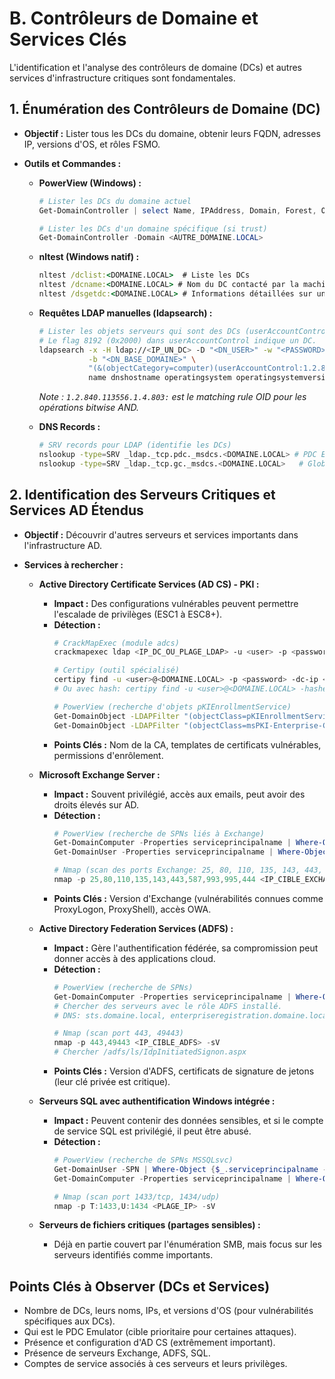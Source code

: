# B. Contrôleurs de Domaine et Services Clés

L'identification et l'analyse des contrôleurs de domaine (DCs) et autres services d'infrastructure critiques sont fondamentales.

## 1. Énumération des Contrôleurs de Domaine (DC)

*   **Objectif :** Lister tous les DCs du domaine, obtenir leurs FQDN, adresses IP, versions d'OS, et rôles FSMO.
*   **Outils et Commandes :**

    *   **PowerView (Windows) :**
        ```powershell
        # Lister les DCs du domaine actuel
        Get-DomainController | select Name, IPAddress, Domain, Forest, OSVersion, Roles, IsGlobalCatalog, IsReadOnly

        # Lister les DCs d'un domaine spécifique (si trust)
        Get-DomainController -Domain <AUTRE_DOMAINE.LOCAL>
        ```

    *   **nltest (Windows natif) :**
        ```cmd
        nltest /dclist:<DOMAINE.LOCAL>  # Liste les DCs
        nltest /dcname:<DOMAINE.LOCAL> # Nom du DC contacté par la machine
        nltest /dsgetdc:<DOMAINE.LOCAL> # Informations détaillées sur un DC (IP, site, flags)
        ```

    *   **Requêtes LDAP manuelles (ldapsearch) :**
        ```bash
        # Lister les objets serveurs qui sont des DCs (userAccountControl flag pour DC)
        # Le flag 8192 (0x2000) dans userAccountControl indique un DC.
        ldapsearch -x -H ldap://<IP_UN_DC> -D "<DN_USER>" -w "<PASSWORD>" \
                   -b "<DN_BASE_DOMAINE>" \
                   "(&(objectCategory=computer)(userAccountControl:1.2.840.113556.1.4.803:=8192))" \
                   name dnshostname operatingsystem operatingsystemversion
        ```
        *Note : `1.2.840.113556.1.4.803:` est le matching rule OID pour les opérations bitwise AND.*

    *   **DNS Records :**
        ```bash
        # SRV records pour LDAP (identifie les DCs)
        nslookup -type=SRV _ldap._tcp.pdc._msdcs.<DOMAINE.LOCAL> # PDC Emulator
        nslookup -type=SRV _ldap._tcp.gc._msdcs.<DOMAINE.LOCAL>   # Global Catalogs
        ```

## 2. Identification des Serveurs Critiques et Services AD Étendus

*   **Objectif :** Découvrir d'autres serveurs et services importants dans l'infrastructure AD.
*   **Services à rechercher :**

    *   **Active Directory Certificate Services (AD CS) - PKI :**
        *   **Impact :** Des configurations vulnérables peuvent permettre l'escalade de privilèges (ESC1 à ESC8+).
        *   **Détection :**
            ```bash
            # CrackMapExec (module adcs)
            crackmapexec ldap <IP_DC_OU_PLAGE_LDAP> -u <user> -p <password> -M adcs

            # Certipy (outil spécialisé)
            certipy find -u <user>@<DOMAINE.LOCAL> -p <password> -dc-ip <IP_DC> -stdout -vulnerable
            # Ou avec hash: certipy find -u <user>@<DOMAINE.LOCAL> -hashes <LM:NT> -dc-ip <IP_DC> ...

            # PowerView (recherche d'objets pKIEnrollmentService)
            Get-DomainObject -LDAPFilter "(objectClass=pKIEnrollmentService)" | Select-Object distinguishedName, name
            Get-DomainObject -LDAPFilter "(objectClass=msPKI-Enterprise-CA)"
            ```
        *   **Points Clés :** Nom de la CA, templates de certificats vulnérables, permissions d'enrôlement.

    *   **Microsoft Exchange Server :**
        *   **Impact :** Souvent privilégié, accès aux emails, peut avoir des droits élevés sur AD.
        *   **Détection :**
            ```powershell
            # PowerView (recherche de SPNs liés à Exchange)
            Get-DomainComputer -Properties serviceprincipalname | Where-Object {$_.serviceprincipalname -like "*Exchange*"} | select name, dnshostname, serviceprincipalname
            Get-DomainUser -Properties serviceprincipalname | Where-Object {$_.serviceprincipalname -like "*Exchange*"} | select samaccountname, serviceprincipalname

            # Nmap (scan des ports Exchange: 25, 80, 110, 135, 143, 443, 993, 995, etc.)
            nmap -p 25,80,110,135,143,443,587,993,995,444 <IP_CIBLE_EXCHANGE> -sV
            ```
        *   **Points Clés :** Version d'Exchange (vulnérabilités connues comme ProxyLogon, ProxyShell), accès OWA.

    *   **Active Directory Federation Services (ADFS) :**
        *   **Impact :** Gère l'authentification fédérée, sa compromission peut donner accès à des applications cloud.
        *   **Détection :**
            ```powershell
            # PowerView (recherche de SPNs)
            Get-DomainComputer -Properties serviceprincipalname | Where-Object {$_.serviceprincipalname -like "*sts*"} | select name, dnshostname # Souvent host/sts.domaine.local
            # Chercher des serveurs avec le rôle ADFS installé.
            # DNS: sts.domaine.local, enterpriseregistration.domaine.local, adfs.domaine.local

            # Nmap (scan port 443, 49443)
            nmap -p 443,49443 <IP_CIBLE_ADFS> -sV
            # Chercher /adfs/ls/IdpInitiatedSignon.aspx
            ```
        *   **Points Clés :** Version d'ADFS, certificats de signature de jetons (leur clé privée est critique).

    *   **Serveurs SQL avec authentification Windows intégrée :**
        *   **Impact :** Peuvent contenir des données sensibles, et si le compte de service SQL est privilégié, il peut être abusé.
        *   **Détection :**
            ```powershell
            # PowerView (recherche de SPNs MSSQLsvc)
            Get-DomainUser -SPN | Where-Object {$_.serviceprincipalname -like "MSSQLsvc*"} | select samaccountname, serviceprincipalname, memberof
            Get-DomainComputer -Properties serviceprincipalname | Where-Object {$_.serviceprincipalname -like "MSSQLsvc*"} | select name, dnshostname

            # Nmap (scan port 1433/tcp, 1434/udp)
            nmap -p T:1433,U:1434 <PLAGE_IP> -sV
            ```

    *   **Serveurs de fichiers critiques (partages sensibles) :**
        *   Déjà en partie couvert par l'énumération SMB, mais focus sur les serveurs identifiés comme importants.

## Points Clés à Observer (DCs et Services)
*   Nombre de DCs, leurs noms, IPs, et versions d'OS (pour vulnérabilités spécifiques aux DCs).
*   Qui est le PDC Emulator (cible prioritaire pour certaines attaques).
*   Présence et configuration d'AD CS (extrêmement important).
*   Présence de serveurs Exchange, ADFS, SQL.
*   Comptes de service associés à ces serveurs et leurs privilèges. 